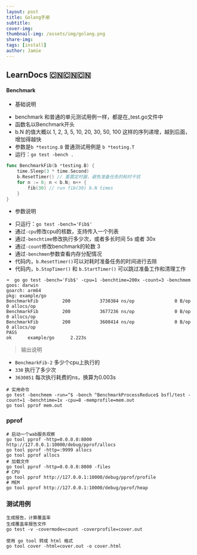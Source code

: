 ```yaml
---
layout: post
title: Golang手册
subtitle: 
cover-img: 
thumbnail-img: /assets/img/golang.png
share-img: 
tags: [install]
author: Jamie
---
```


## LearnDocs 🇨🇳🇨🇳🇨🇳

#### Benchmark

* 基础说明

- benchmark 和普通的单元测试用例一样，都是在_test.go文件中
- 函数名以Benchmark开头
- b.N 的值大概以 1, 2, 3, 5, 10, 20, 30, 50, 100 这样的序列递增，越到后面，增加得越快
- 参数是`b *testing.B` 普通测试用例是 `b *testing.T`
- 运行：`go test -bench .`

```go
func BenchmarkFib(b *testing.B) {
	time.Sleep(3 * time.Second)
	b.ResetTimer() // 重置定时器，避免准备任务的耗时干扰
	for n := 0; n < b.N; n++ {
		fib(30) // run fib(30) b.N times
	}
}
```

* 参数说明

- 只运行：`go test -bench='Fib$'`
- 通过`-cpu`修改cpu的核数，支持传入一个列表
- 通过`-benchtime`修改执行多少次，或者多长时间 5s 或者 30x
- 通过`-count`修改benchmark的轮数 3
- 通过`-benchmen`参数查看内存分配情况
- 代码内，`b.ResetTimer()`可以对耗时准备任务的时间进行去除
- 代码内，`b.StopTimer()` 和 `b.StartTimer()` 可以跳过准备工作和清理工作

```shell
➜  go go test -bench='Fib$' -cpu=1 -benchtime=200x -count=3 -benchmem
goos: darwin
goarch: arm64
pkg: example/go
BenchmarkFib         200           3730384 ns/op               0 B/op          0 allocs/op
BenchmarkFib         200           3677236 ns/op               0 B/op          0 allocs/op
BenchmarkFib         200           3608414 ns/op               0 B/op          0 allocs/op
PASS
ok      example/go      2.223s
```

> 输出说明

- `BenchmarkFib-2` 多少个cpu上执行的
- `330` 执行了多少次
- `3630851` 每次执行耗费的ns，换算为0.003s

```shell
# 实用命令
go test -benchmem -run=^$ -bench ^BenchmarkProcessReduce$ bsfl/test -count=1 -benchtime=1x -cpu=8 -memprofile=mem.out
go tool pprof mem.out
```


### pprof

```shell
# 启动一个wab服务观察
go tool pprof -http=0.0.0.0:8000 http://127.0.0.1:10000/debug/pprof/allocs
go tool pprof -http=:9999 allocs
go tool pprof allocs
# 加载文件
go tool pprof -http=0.0.0.0:8000 -files
# CPU
go tool pprof http://127.0.0.1:10000/debug/pprof/profile
# MEM
go tool pprof http://127.0.0.1:10000/debug/pprof/heap
```

### 测试用例

```shell
生成报告，计算覆盖率
生成覆盖率报告文件
go test -v -covermode=count -coverprofile=cover.out

使用 go tool 转成 html 格式
go tool cover -html=cover.out -o cover.html
```
